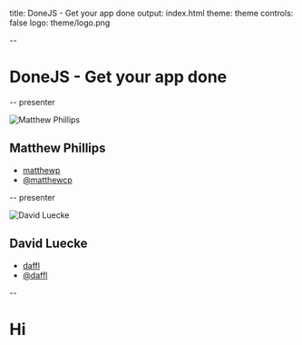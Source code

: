 title: DoneJS - Get your app done
output: index.html
theme: theme
controls: false
logo: theme/logo.png

--

# DoneJS - Get your app done

-- presenter

![Matthew Phillips](https://avatars2.githubusercontent.com/u/361671?v=3&s=200)

## Matthew Phillips

* [<i class="fa fa-github"></i> matthewp](https://github.com/matthewp)
* [<i class="fa fa-twitter"></i> @matthewcp](http://twitter.com/matthewcp)

-- presenter

![David Luecke](http://gravatar.com/avatar/a14850281f19396480bdba4aab2d52ef?s=200)

## David Luecke

* [<i class="fa fa-github"></i> daffl](https://github.com/daffl)
* [<i class="fa fa-twitter"></i> @daffl](http://twitter.com/daffl)

--

# Hi
